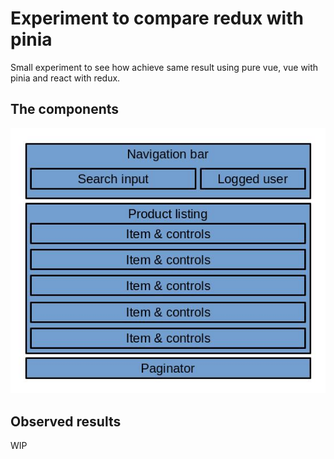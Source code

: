 # Experiment to compare redux with pinia

Small experiment to see how achieve same result using pure vue, vue with pinia
and react with redux.

## The components

![product-screen](products.jpg)

## Observed results

WIP
